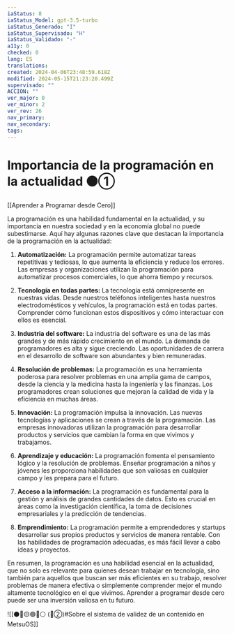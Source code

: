 ```yaml
---
iaStatus: 8
iaStatus_Model: gpt-3.5-turbo
iaStatus_Generado: "I"
iaStatus_Supervisado: "H"
iaStatus_Validado: "-"
a11y: 0
checked: 0
lang: ES
translations: 
created: 2024-04-06T23:48:59.618Z
modified: 2024-05-15T21:23:20.499Z
supervisado: ""
ACCION: ""
ver_major: 0
ver_minor: 2
ver_rev: 26
nav_primary: 
nav_secondary: 
tags:
---
```

# Importancia de la programación en la actualidad ⚫①

[[Aprender a Programar desde Cero]]

La programación es una habilidad fundamental en la actualidad, y su importancia en nuestra sociedad y en la economía global no puede subestimarse. Aquí hay algunas razones clave que destacan la importancia de la programación en la actualidad:

1. **Automatización:** La programación permite automatizar tareas repetitivas y tediosas, lo que aumenta la eficiencia y reduce los errores. Las empresas y organizaciones utilizan la programación para automatizar procesos comerciales, lo que ahorra tiempo y recursos.
    
2. **Tecnología en todas partes:** La tecnología está omnipresente en nuestras vidas. Desde nuestros teléfonos inteligentes hasta nuestros electrodomésticos y vehículos, la programación está en todas partes. Comprender cómo funcionan estos dispositivos y cómo interactuar con ellos es esencial.
    
3. **Industria del software:** La industria del software es una de las más grandes y de más rápido crecimiento en el mundo. La demanda de programadores es alta y sigue creciendo. Las oportunidades de carrera en el desarrollo de software son abundantes y bien remuneradas.
    
4. **Resolución de problemas:** La programación es una herramienta poderosa para resolver problemas en una amplia gama de campos, desde la ciencia y la medicina hasta la ingeniería y las finanzas. Los programadores crean soluciones que mejoran la calidad de vida y la eficiencia en muchas áreas.
    
5. **Innovación:** La programación impulsa la innovación. Las nuevas tecnologías y aplicaciones se crean a través de la programación. Las empresas innovadoras utilizan la programación para desarrollar productos y servicios que cambian la forma en que vivimos y trabajamos.
    
6. **Aprendizaje y educación:** La programación fomenta el pensamiento lógico y la resolución de problemas. Enseñar programación a niños y jóvenes les proporciona habilidades que son valiosas en cualquier campo y les prepara para el futuro.
    
7. **Acceso a la información:** La programación es fundamental para la gestión y análisis de grandes cantidades de datos. Esto es crucial en áreas como la investigación científica, la toma de decisiones empresariales y la predicción de tendencias.
    
8. **Emprendimiento:** La programación permite a emprendedores y startups desarrollar sus propios productos y servicios de manera rentable. Con las habilidades de programación adecuadas, es más fácil llevar a cabo ideas y proyectos.
    

En resumen, la programación es una habilidad esencial en la actualidad, que no solo es relevante para quienes desean trabajar en tecnología, sino también para aquellos que buscan ser más eficientes en su trabajo, resolver problemas de manera efectiva o simplemente comprender mejor el mundo altamente tecnológico en el que vivimos. Aprender a programar desde cero puede ser una inversión valiosa en tu futuro.

![[⚫🔴🟡🟢🔵⚪ (🔴②)#Sobre el sistema de validez de un contenido en MetsuOS]]